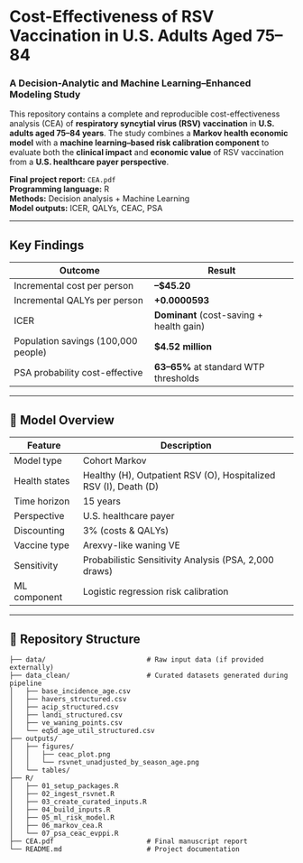 # Cost-Effectiveness of RSV Vaccination in U.S. Adults Aged 75–84  
### A Decision-Analytic and Machine Learning–Enhanced Modeling Study

This repository contains a complete and reproducible cost-effectiveness analysis (CEA) of **respiratory syncytial virus (RSV) vaccination** in **U.S. adults aged 75–84 years**. The study combines a **Markov health economic model** with a **machine learning–based risk calibration component** to evaluate both the **clinical impact** and **economic value** of RSV vaccination from a **U.S. healthcare payer perspective**.

**Final project report:** `CEA.pdf`  
**Programming language:** R  
**Methods:** Decision analysis + Machine Learning  
**Model outputs:** ICER, QALYs, CEAC, PSA

---

## Key Findings

| Outcome | Result |
|----------|--------|
| Incremental cost per person | **–$45.20** |
| Incremental QALYs per person | **+0.0000593** |
| ICER | **Dominant** (cost-saving + health gain) |
| Population savings (100,000 people) | **$4.52 million** |
| PSA probability cost-effective | **63–65%** at standard WTP thresholds |

---

## 🔧 Model Overview

| Feature | Description |
|----------|-------------|
| Model type | Cohort Markov |
| Health states | Healthy (H), Outpatient RSV (O), Hospitalized RSV (I), Death (D) |
| Time horizon | 15 years |
| Perspective | U.S. healthcare payer |
| Discounting | 3% (costs & QALYs) |
| Vaccine type | Arexvy-like waning VE |
| Sensitivity | Probabilistic Sensitivity Analysis (PSA, 2,000 draws) |
| ML component | Logistic regression risk calibration |

---

## 📂 Repository Structure

```text
├── data/                         # Raw input data (if provided externally)
├── data_clean/                   # Curated datasets generated during pipeline
│   ├── base_incidence_age.csv
│   ├── havers_structured.csv
│   ├── acip_structured.csv
│   ├── landi_structured.csv
│   ├── ve_waning_points.csv
│   └── eq5d_age_util_structured.csv
├── outputs/
│   ├── figures/
│   │   ├── ceac_plot.png
│   │   └── rsvnet_unadjusted_by_season_age.png
│   └── tables/
├── R/
│   ├── 01_setup_packages.R
│   ├── 02_ingest_rsvnet.R
│   ├── 03_create_curated_inputs.R
│   ├── 04_build_inputs.R
│   ├── 05_ml_risk_model.R
│   ├── 06_markov_cea.R
│   └── 07_psa_ceac_evppi.R
├── CEA.pdf                       # Final manuscript report
└── README.md                     # Project documentation
